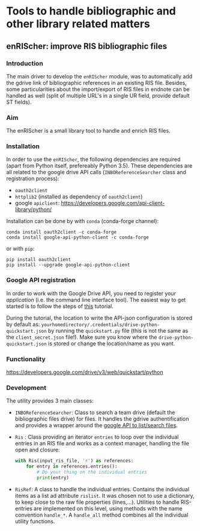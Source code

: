 # Tools to handle bibliographic and other library related matters


## enRIScher: improve RIS bibliographic files

### Introduction

The main driver to develop the `enRIScher` module, was to automatically add the gdrive link of bibliographic references in an existing RIS file. Besides, some particularities about the import/export of RIS files in endnote can be handled as well (split of multiple URL's in a single UR field, provide default ST fields). 

### Aim

The enRIScher is a small library tool to handle and enrich RIS files.

### Installation

In order to use the `enRIScher`, the following dependencies are required (apart from Python itself, prefereably Python 3.5). These dependencies are all related to the google drive API calls (`INBOReferenceSearcher` class and registration process):

* `oauth2client`
* `httplib2` (installed as dependency of `oauth2client`)
* google `apiclient`: https://developers.google.com/api-client-library/python/

Installation can be done by with `conda` (conda-forge channel):
```
conda install oauth2client -c conda-forge
conda install google-api-python-client -c conda-forge
```

or with `pip`:
```
pip install oauth2client
pip install --upgrade google-api-python-client
```

### Google API registration

In order to work with the Google Drive API, you need to register your *application* (i.e. the command line interface tool). The easiest way to get started is to follow the steps of  [this](https://developers.google.com/drive/v3/web/quickstart/python) tutorial. 

During the tutorial, the location to write the API-json configuration is stored by default as: `yourhomedirectory/.credentials/drive-python-quickstart.json` by running the `quickstart.py` file (this is not the same as the `client_secret.json` file!). Make sure you know where the `drive-python-quickstart.json` is stored or change the location/name as you want.

### Functionality

https://developers.google.com/drive/v3/web/quickstart/python

### Development

The utility provides 3 main classes: 

* `INBOReferenceSearcher`:  Class to search a team drive (default the bibliographic files drive) for files. It handles the gdrive authentification and provides a wrapper around the [google API to list/search files](https://developers.google.com/drive/v3/web/search-parameters).
* `Ris` : Class providing an iterator `entries` to loop over the individual entries in an RIS file and works as a context manager, handling the file open and closure:

  ```python
  with Ris(input_ris_file, 'r') as references:
      for entry in references.entries():
          # Do your thing on the individual entries
          print(entry)
  ```

* `RisRef`: A class to handle the individual entries. Contains the individual items as a list ad attribute `rislist`. It was chosen not to use a dictionary, to keep close to the raw file properties (lines,...). Utilities to handle RIS-entries are implemented on this level, using methods with the name convention `handle_*`. A `handle_all` method combines all the individual utility functions.
